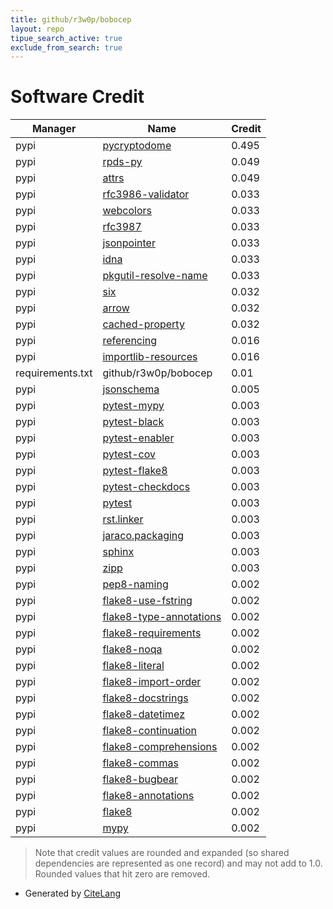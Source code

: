 ```yaml
---
title: github/r3w0p/bobocep
layout: repo
tipue_search_active: true
exclude_from_search: true
---
```

# Software Credit

|Manager|Name|Credit|
|-------|----|------|
|pypi|[pycryptodome](https://www.pycryptodome.org)|0.495|
|pypi|[rpds-py](https://github.com/crate-py/rpds)|0.049|
|pypi|[attrs](https://www.attrs.org/)|0.049|
|pypi|[rfc3986-validator](https://github.com/naimetti/rfc3986-validator)|0.033|
|pypi|[webcolors](https://github.com/ubernostrum/webcolors)|0.033|
|pypi|[rfc3987](http://pypi.python.org/pypi/rfc3987)|0.033|
|pypi|[jsonpointer](https://github.com/stefankoegl/python-json-pointer)|0.033|
|pypi|[idna](https://github.com/kjd/idna)|0.033|
|pypi|[pkgutil-resolve-name](https://github.com/graingert/pkgutil-resolve-name)|0.033|
|pypi|[six](https://pypi.org/project/six)|0.032|
|pypi|[arrow](https://pypi.org/project/arrow)|0.032|
|pypi|[cached-property](https://pypi.org/project/cached-property)|0.032|
|pypi|[referencing](https://github.com/python-jsonschema/referencing)|0.016|
|pypi|[importlib-resources](https://github.com/python/importlib_resources)|0.016|
|requirements.txt|github/r3w0p/bobocep|0.01|
|pypi|[jsonschema](https://github.com/python-jsonschema/jsonschema)|0.005|
|pypi|[pytest-mypy](https://pypi.org/project/pytest-mypy)|0.003|
|pypi|[pytest-black](https://pypi.org/project/pytest-black)|0.003|
|pypi|[pytest-enabler](https://pypi.org/project/pytest-enabler)|0.003|
|pypi|[pytest-cov](https://pypi.org/project/pytest-cov)|0.003|
|pypi|[pytest-flake8](https://pypi.org/project/pytest-flake8)|0.003|
|pypi|[pytest-checkdocs](https://pypi.org/project/pytest-checkdocs)|0.003|
|pypi|[pytest](https://pypi.org/project/pytest)|0.003|
|pypi|[rst.linker](https://pypi.org/project/rst.linker)|0.003|
|pypi|[jaraco.packaging](https://pypi.org/project/jaraco.packaging)|0.003|
|pypi|[sphinx](https://pypi.org/project/sphinx)|0.003|
|pypi|[zipp](https://pypi.org/project/zipp)|0.003|
|pypi|[pep8-naming](https://pypi.org/project/pep8-naming)|0.002|
|pypi|[flake8-use-fstring](https://pypi.org/project/flake8-use-fstring)|0.002|
|pypi|[flake8-type-annotations](https://pypi.org/project/flake8-type-annotations)|0.002|
|pypi|[flake8-requirements](https://pypi.org/project/flake8-requirements)|0.002|
|pypi|[flake8-noqa](https://pypi.org/project/flake8-noqa)|0.002|
|pypi|[flake8-literal](https://pypi.org/project/flake8-literal)|0.002|
|pypi|[flake8-import-order](https://pypi.org/project/flake8-import-order)|0.002|
|pypi|[flake8-docstrings](https://pypi.org/project/flake8-docstrings)|0.002|
|pypi|[flake8-datetimez](https://pypi.org/project/flake8-datetimez)|0.002|
|pypi|[flake8-continuation](https://pypi.org/project/flake8-continuation)|0.002|
|pypi|[flake8-comprehensions](https://pypi.org/project/flake8-comprehensions)|0.002|
|pypi|[flake8-commas](https://pypi.org/project/flake8-commas)|0.002|
|pypi|[flake8-bugbear](https://pypi.org/project/flake8-bugbear)|0.002|
|pypi|[flake8-annotations](https://pypi.org/project/flake8-annotations)|0.002|
|pypi|[flake8](https://pypi.org/project/flake8)|0.002|
|pypi|[mypy](https://pypi.org/project/mypy)|0.002|


> Note that credit values are rounded and expanded (so shared dependencies are represented as one record) and may not add to 1.0. Rounded values that hit zero are removed.


- Generated by [CiteLang](https://github.com/vsoch/citelang)
